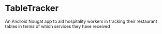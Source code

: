 # TableTracker
An Android Nougat app to aid hospitality workers in tracking their restaurant tables in terms of which services they have received
